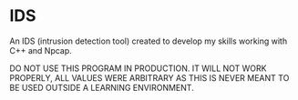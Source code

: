# IDS
An IDS (intrusion detection tool) created to develop my skills working with C++ and Npcap.

DO NOT USE THIS PROGRAM IN PRODUCTION. IT WILL NOT WORK PROPERLY, ALL VALUES WERE ARBITRARY AS THIS IS NEVER MEANT TO BE USED OUTSIDE A LEARNING ENVIRONMENT. 


